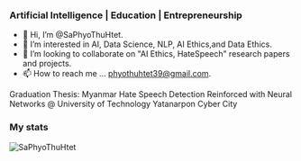 ### Artificial Intelligence | Education | Entrepreneurship

- 👋 Hi, I’m @SaPhyoThuHtet.
- 👀 I’m interested in AI, Data Science, NLP, AI Ethics,and Data Ethics.
- 💞️ I’m looking to collaborate on "AI Ethics, HateSpeech" research papers and projects.
- 📫 How to reach me ... phyothuhtet39@gmail.com.

Graduation Thesis: Myanmar Hate Speech Detection Reinforced with Neural Networks @ University of Technology Yatanarpon Cyber City

### My stats

<p><img align="center" src="https://github-readme-streak-stats.herokuapp.com/?user=SaPhyoThuHtet&" alt="SaPhyoThuHtet" /></p>
